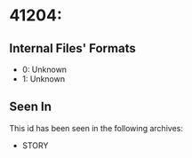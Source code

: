 # 41204: 

## Internal Files' Formats
- 0: Unknown
- 1: Unknown

## Seen In

This id has been seen in the following archives:  

- STORY  

